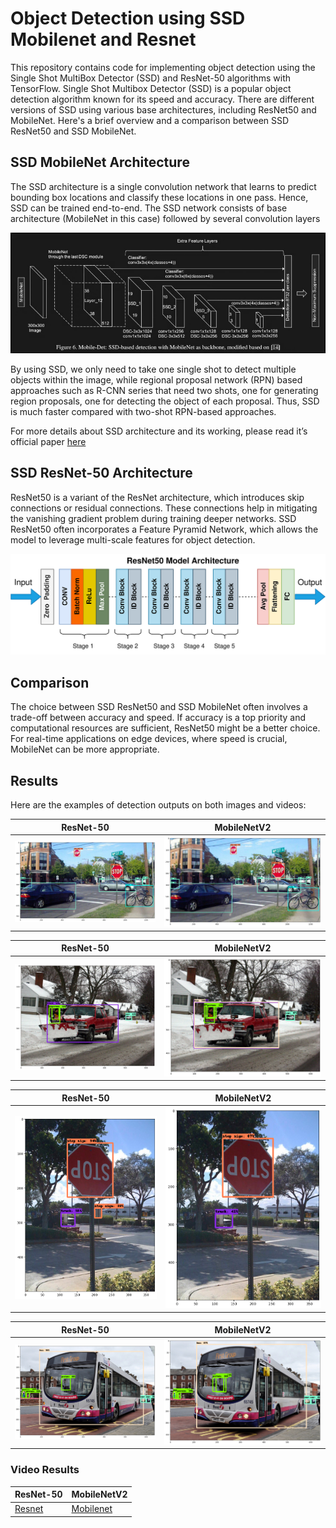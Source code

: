 # Object Detection using SSD Mobilenet and Resnet
This repository contains code for implementing object detection using the Single Shot MultiBox Detector (SSD) and ResNet-50 algorithms with TensorFlow. Single Shot Multibox Detector (SSD) is a popular object detection algorithm known for its speed and accuracy. There are different versions of SSD using various base architectures, including ResNet50 and MobileNet. Here's a brief overview and a comparison between SSD ResNet50 and SSD MobileNet.

## SSD MobileNet Architecture
The SSD architecture is a single convolution network that learns to predict bounding box locations and classify these locations in one pass. Hence, SSD can be trained end-to-end. The SSD network consists of base architecture (MobileNet in this case) followed by several convolution layers

![Architecture](./media/arch.png)

By using SSD, we only need to take one single shot to detect multiple objects within the image, while regional proposal network (RPN) based approaches such as R-CNN series that need two shots, one for generating region proposals, one for detecting the object of each proposal. Thus, SSD is much faster compared with two-shot RPN-based approaches.

For more details about SSD architecture and its working, please read it’s official paper [here](https://arxiv.org/pdf/1512.02325.pdf)

## SSD ResNet-50 Architecture
ResNet50 is a variant of the ResNet architecture, which introduces skip connections or residual connections. These connections help in mitigating the vanishing gradient problem during training deeper networks. SSD ResNet50 often incorporates a Feature Pyramid Network, which allows the model to leverage multi-scale features for object detection.

![Image](./media/resnet_arch.png)

## Comparison
The choice between SSD ResNet50 and SSD MobileNet often involves a trade-off between accuracy and speed. If accuracy is a top priority and computational resources are sufficient, ResNet50 might be a better choice. For real-time applications on edge devices, where speed is crucial, MobileNet can be more appropriate.

## Results
Here are the examples of detection outputs on both images and videos:

| ResNet-50                              | MobileNetV2                                  |
| -----------------------------------    | -----------------------------------           |
| ![Resnet](./media/result_resnet_1.png) | ![Mobilenet](./media/result_mobilenet_1.png)  |


| ResNet-50                              | MobileNetV2                                  |
| -----------------------------------    | -----------------------------------           |
| ![Resnet](./media/result_resnet_2.png) | ![Mobilenet](./media/result_mobilenet_2.png)  |


| ResNet-50                              | MobileNetV2                                  |
| -----------------------------------    | -----------------------------------           |
| ![Resnet](./media/result_resnet_3.png) | ![Mobilenet](./media/result_mobilenet_3.png)  |



| ResNet-50                              | MobileNetV2                                  |
| -----------------------------------    | -----------------------------------           |
| ![Resnet](./media/result_resnet_4.png) | ![Mobilenet](./media/result_mobilenet_4.png)  |

### Video Results 

| ResNet-50                              | MobileNetV2                                  |
| -----------------------------------    | -----------------------------------           |
| [Resnet](./media/driving_resnet.mp4)   | [Mobilenet](./media/driving_mobilenet.mp4)     |

